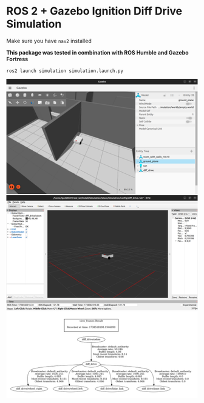 # ROS 2 + Gazebo Ignition Diff Drive Simulation

Make sure you have `nav2` installed

**This package was tested in combination with ROS Humble and Gazebo Fortress**

```
ros2 launch simulation simulation.launch.py
```

![gazebo image](images/gazebo.png)
![rviz image](images/rviz.png)
![tf image](images/tf_frames.png)